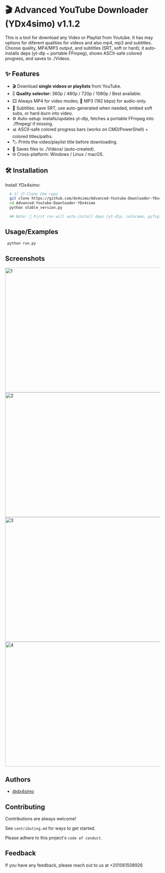 
# 🎬 Advanced YouTube Downloader (YDx4simo) v1.1.2

This is a tool for download any Video or Playlist from Youtube. It has may options for diferent qualities for videos and also mp4, mp3 and subtitles.
Choose quality, MP4/MP3 output, and subtitles (SRT, soft or hard); it auto-installs deps (yt-dlp + portable FFmpeg), shows ASCII-safe colored progress, and saves to ./Videos.



## ✨ Features

- 🎬 Download **single videos or playlists** from YouTube.
- 🎚️ **Quality selector:** 360p / 480p / 720p / 1080p / Best available.
- 🎞️ Always MP4 for video modes; 🎵 MP3 (192 kbps) for audio-only.
- 📝 Subtitles: save SRT, use auto-generated when needed, embed soft subs, or hard-burn into video.
- ⚙️ Auto-setup: installs/updates yt-dlp, fetches a portable FFmpeg into ./ffmpeg/ if missing.
- 📊 ASCII-safe colored progress bars (works on CMD/PowerShell) + colored titles/paths.
- 🏷️ Prints the video/playlist title before downloading.
- 📁 Saves files to ./Videos/ (auto-created).
- 🌐 Cross-platform: Windows / Linux / macOS.


## 🛠️ Installation

Install YDx4simo:

```bash
  # 1) 📦 Clone the repo
  git clone https://github.com/dx4simo/Advanced-Youtube-Downloader-YDx4simo.git
  cd Advanced-Youtube-Downloader-YDx4simo
  python stable_version.py

  ## Note: 🚀 First run will auto-install deps (yt-dlp, colorama, pyfiglet) and fetch a portable FFmpeg into ./ffmpeg/ if missing. 
```
    
## Usage/Examples

```bash
 python run.py
```


## Screenshots

<img width="753" height="405" alt="1" src="https://github.com/user-attachments/assets/f5036a0f-7ff0-4f9c-a59d-3abb2cdfb42b" />
<img width="753" height="405" alt="2" src="https://github.com/user-attachments/assets/53e7a256-5227-493f-8e11-432fbce4963b" />
<img width="753" height="405" alt="3" src="https://github.com/user-attachments/assets/bd51412c-f93a-4562-b726-9a1a7a4087ce" />
<img width="753" height="405" alt="4" src="https://github.com/user-attachments/assets/65948108-53a8-492d-bec4-d3c36df7aca4" />



## Authors

- [@dx4simo](https://github.com/dx4simo)


## Contributing

Contributions are always welcome!

See `contributing.md` for ways to get started.

Please adhere to this project's `code of conduct`.


## Feedback

If you have any feedback, please reach out to us at +201061508926

